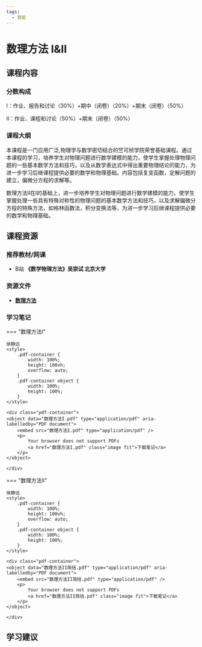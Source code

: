 ```yaml
---
tags:
  - 慧能
---
```


# 数理方法 I&II

## 课程内容

### 分数构成

Ⅰ：作业、报告和讨论（30%）+期中（闭卷）（20%）+期末（闭卷）（50%）

Ⅱ：作业、课程和讨论（50%）+期末（闭卷）（50%）


### 课程大纲

本课程是一门应用广泛,物理学与数学密切结合的竺可桢学院荣誉基础课程。通过本课程的学习，培养学生对物理问题进行数学建模的能力，使学生掌握处理物理问题的一些基本数学方法和技巧，以及从数学表达式中得出重要物理结论的能力，为进一步学习后继课程提供必要的数学和物理基础。内容包括复变函数，定解问题的建立，偏微分方程的求解等。

数理方法Ⅱ在Ⅰ的基础上，进一步培养学生对物理问题进行数学建模的能力，使学生掌握处理一些具有特殊对称性的物理问题的基本数学方法和技巧，以及求解偏微分方程的特殊方法，如格林函数法，积分变换法等，为进一步学习后继课程提供必要的数学和物理基础。



## 课程资源

### 推荐教材/网课

- B站 **《数学物理方法》吴崇试 北京大学**

### 资源文件

- [**数理方法**](https://pan.baidu.com/s/1tfnoXeHc_GLfHFu_kdNQOQ?pwd=k9zw)

### 学习笔记

=== "数理方法I"

    徐静远
    <style>
        .pdf-container {
            width: 100%;
            height: 100vh;
            overflow: auto;
        }
        .pdf-container object {
            width: 100%;
            height: 100%;
        }
    </style>

    <div class="pdf-container">
    <object data="数理方法I.pdf" type="application/pdf" aria-labelledby="PDF document">
        <embed src="数理方法I.pdf" type="application/pdf" />
        <p>
            Your browser does not support PDFs
            <a href="数理方法I.pdf" class="image fit">下载笔记</a>
        </p>
    </object>

    </div>

=== "数理方法II"

    徐静远
    <style>
        .pdf-container {
            width: 100%;
            height: 100vh;
            overflow: auto;
        }
        .pdf-container object {
            width: 100%;
            height: 100%;
        }
    </style>

    <div class="pdf-container">
    <object data="数理方法II简括.pdf" type="application/pdf" aria-labelledby="PDF document">
        <embed src="数理方法II简括.pdf" type="application/pdf" />
        <p>
            Your browser does not support PDFs
            <a href="数理方法II简括.pdf" class="image fit">下载笔记</a>
        </p>
    </object>

    </div>

## 学习建议
